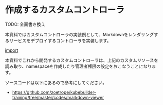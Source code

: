 # 作成するカスタムコントローラ

TODO: 全面書き換え

本資料ではカスタムコントローラの実装例として、Markdownをレンダリングするサービスをデプロイするコントローラを実装します。


[import](../../codes/markdown-viewer/config/samples/viewer_v1_markdownview.yaml)


本資料でこれから開発するカスタムコントローラは、上記のカスタムリソースを読み取り、namespaceを作成したり管理者権限の設定をおこなうことになります。

ソースコードは以下にあるので参考にしてください。

- https://github.com/zoetrope/kubebuilder-training/tree/master/codes/markdown-viewer
